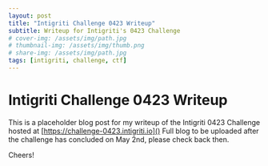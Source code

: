 ```yaml
---
layout: post
title: "Intigriti Challenge 0423 Writeup"
subtitle: Writeup for Intigriti's 0423 Challenge
# cover-img: /assets/img/path.jpg
# thumbnail-img: /assets/img/thumb.png
# share-img: /assets/img/path.jpg
tags: [intigriti, challenge, ctf]
---
```


# Intigriti Challenge 0423 Writeup
This is a placeholder blog post for my writeup of the Intigriti 0423 Challenge hosted at [https://challenge-0423.intigriti.io]()
Full blog to be uploaded after the challenge has concluded on May 2nd, please check back then.

Cheers!
